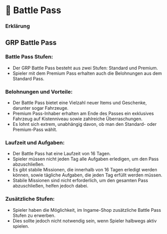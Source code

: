 # 🚨 Battle Pass

### Erklärung <a href="#0-toc-title" id="0-toc-title"></a>

## GRP Battle Pass

### Battle Pass Stufen:
+ Der GRP Battle Pass besteht aus zwei Stufen: Standard und Premium.
+ Spieler mit dem Premium Pass erhalten auch die Belohnungen aus dem Standard Pass.

### Belohnungen und Vorteile:
+ Der Battle Pass bietet eine Vielzahl neuer Items und Geschenke, darunter sogar Fahrzeuge.
+ Premium Pass-Inhaber erhalten am Ende des Passes ein exklusives Fahrzeug auf Kistenniveau sowie zahlreiche Überraschungen.
+ Es lohnt sich extrem, unabhängig davon, ob man den Standard- oder Premium-Pass wählt.

### Laufzeit und Aufgaben:
+ Der Battle Pass hat eine Laufzeit von 16 Tagen.
+ Spieler müssen nicht jeden Tag alle Aufgaben erledigen, um den Pass abzuschließen.
+ Es gibt stabile Missionen, die innerhalb von 16 Tagen erledigt werden können, sowie tägliche Aufgaben, die jeden Tag erfüllt werden müssen.
+ Stabile Missionen sind nicht erforderlich, um den gesamten Pass abzuschließen, helfen jedoch dabei.

### Zusätzliche Stufen:
+ Spieler haben die Möglichkeit, im Ingame-Shop zusätzliche Battle Pass Stufen zu erwerben.
+ Dies sollte jedoch nicht notwendig sein, wenn Spieler halbwegs aktiv spielen.